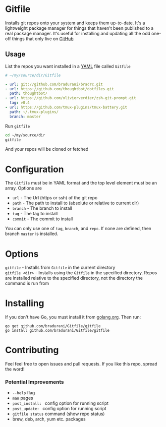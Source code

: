 # Gitfile

Installs git repos onto your system and keeps them up-to-date. It's a
lightweight package manager for things that haven't been published to a real
package manager. It's useful for installing and updating all the odd one-off things
that only live on [GitHub](https://github.com)

## Usage

List the repos you want installed in a [YAML](http://yaml.org) file called `Gitfile`
```yaml
# ~/my/source/dir/Gitfile

- url: git://github.com/bradurani/bradrc.git
- url: https://github.com/thoughtbot/dotfiles.git
  path: thoughtbot/
- url: https://github.com/olivierverdier/zsh-git-prompt.git
  tag: v0.4
- url: https://github.com/tmux-plugins/tmux-battery.git
  path: ~/.tmux-plugins/
  branch: master
```

Run `gitfile`
```bash
cd ~/my/source/dir
gitfile
```

And your repos will be cloned or fetched

# Configuration

The `Gitfile` must be in YAML format and the top level element must be an array.
Options are

 - `url` - The Url (https or ssh) of the git repo
 - `path` - The path to install to (absolute or relative to current dir)
 - `branch` - The branch to install
 - `tag` - The tag to install
 - `commit` - The commit to install

You can only use one of `tag`, `branch`, and `repo`. If none are defined,
then branch `master` is installed.

# Options

`gitfile` - Installs from `Gitfile` in the current directory  
`gitfile <dir>` - Installs using the `Gitfile` in the specified directory. Repos are
                  installed relative to the specified directory, not the directory the 
                  command is run from

# Installing

If you don't have Go, you must install it from [golang.org](https://golang.org/).
Then run:
```
go get github.com/bradurani/Gitfile/gitfile
go install github.com/bradurani/Gitfile/gitfile
```
# Contributing

Feel feel free to open issues and pull requests. If you like this repo, spread
the word!

### Potential Improvements
 - `--help` flag
 - `man` pages
 - `post_install: ` config option for running script
 - `post_update: ` config option for running script
 - `gitfile status` command (show repo status)
 - brew, deb, arch, yum etc. packages







